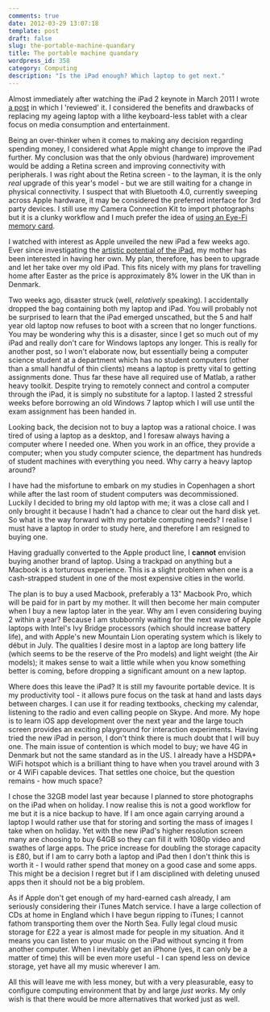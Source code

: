 ```yaml
---
comments: true
date: 2012-03-29 13:07:18
template: post
draft: false
slug: the-portable-machine-quandary
title: The portable machine quandary
wordpress_id: 358
category: Computing
description: "Is the iPad enough? Which laptop to get next."
---
```


Almost immediately after watching the iPad 2 keynote in March 2011 I wrote [a post](http://jens.raaby.co.uk/journal/2011/03/the-new-ipad/) in which I 'reviewed' it. I considered the benefits and drawbacks of replacing my ageing laptop with a lithe keyboard-less tablet with a clear focus on media consumption and entertainment.

Being an over-thinker when it comes to making any decision regarding spending money, I considered what Apple might change to improve the iPad further. My conclusion was that the only obvious (hardware) improvement would be adding a Retina screen and improving connectivity with peripherals. I was right about the Retina screen - to the layman, it is the only _real_ upgrade of this year's model - but we are still waiting for a change in physical connectivity. I suspect that with Bluetooth 4.0, currently sweeping across Apple hardware, it may be considered the preferred interface for 3rd party devices. I still use my Camera Connection Kit to import photographs but it is a clunky workflow and I much prefer the idea of [using an Eye-Fi memory card](http://www.eye.fi/products/iphone).

I watched with interest as Apple unveiled the new iPad a few weeks ago. Ever since investigating the [artistic potential of the iPad](http://jens.raaby.co.uk/journal/2011/04/art-on-the-ipad/), my mother has been interested in having her own. My plan, therefore, has been to upgrade and let her take over my old iPad. This fits nicely with my plans for travelling home after Easter as the price is approximately 8% lower in the UK than in Denmark.

Two weeks ago, disaster struck (well, _relatively_ speaking). I accidentally dropped the bag containing both my laptop and iPad. You will probably not be surprised to learn that the iPad emerged unscathed, but the 5 and half year old laptop now refuses to boot with a screen that no longer functions. You may be wondering why this is a disaster, since I get so much out of my iPad and really don't care for Windows laptops any longer. This is really for another post, so I won't elaborate now, but essentially being a computer science student at a department which has no student computers (other than a small handful of thin clients) means a laptop is pretty vital to getting assignments done. Thus far these have all required use of Matlab, a rather heavy toolkit. Despite trying to remotely connect and control a computer through the iPad, it is simply no substitute for a laptop. I lasted 2 stressful weeks before borrowing an old Windows 7 laptop which I will use until the exam assignment has been handed in.

Looking back, the decision not to buy a laptop was a rational choice. I was tired of using a laptop as a desktop, and I foresaw always having a computer where I needed one. When you work in an office, they provide a computer; when you study computer science, the department has hundreds of student machines with everything you need. Why carry a heavy laptop around?

I have had the misfortune to embark on my studies in Copenhagen a short while after the last room of student computers was decommissioned. Luckily I decided to bring my old laptop with me; it was a close call and I only brought it because I hadn't had a chance to clear out the hard disk yet. So what is the way forward with my portable computing needs? I realise I must have a laptop in order to study here, and therefore I am resigned to buying one.

Having gradually converted to the Apple product line, I **cannot** envision buying another brand of laptop. Using a trackpad on anything but a Macbook is a torturous experience. This is a slight problem when one is a cash-strapped student in one of the most expensive cities in the world.

The plan is to buy a used Macbook, preferably a 13" Macbook Pro, which will be paid for in part by my mother. It will then become her main computer when I buy a new laptop later in the year. Why am I even considering buying 2 within a year? Because I am stubbornly waiting for the next wave of Apple laptops with Intel's Ivy Bridge processors (which should increase battery life), and with Apple's new Mountain Lion operating system which is likely to début in July. The qualities I desire most in a laptop are long battery life (which seems to be the reserve of the Pro models) and light weight (the Air models); it makes sense to wait a little while when you know something better is coming, before dropping a significant amount on a new laptop.

Where does this leave the iPad? It is still my favourite portable device. It is my productivity tool - it allows pure focus on the task at hand and lasts days between charges. I can use it for reading textbooks, checking my calendar, listening to the radio and even calling people on Skype. And more. My hope is to learn iOS app development over the next year and the large touch screen provides an exciting playground for interaction experiments. Having tried the new iPad in person, I don't think there is much doubt that I will buy one. The main issue of contention is which model to buy; we have 4G in Denmark but not the same standard as in the US. I already have a HSDPA+ WiFi hotspot which is a brilliant thing to have when you travel around with 3 or 4 WiFi capable devices. That settles one choice, but the question remains - how much space?

I chose the 32GB model last year because I planned to store photographs on the iPad when on holiday. I now realise this is not a good workflow for me but it is a nice backup to have. If I am once again carrying around a laptop I would rather use that for storing and sorting the mass of images I take when on holiday. Yet with the new iPad's higher resolution screen many are choosing to buy 64GB so they can fill it with 1080p video and swathes of large apps. The price increase for doubling the storage capacity is £80, but if I am to carry both a laptop and iPad then I don't think this is worth it - I would rather spend that money on a good case and some apps. This might be a decision I regret but if I am disciplined with deleting unused apps then it should not be a big problem.

As if Apple don't get enough of my hard-earned cash already, I am seriously considering their iTunes Match service. I have a large collection of CDs at home in England which I have begun ripping to iTunes; I cannot fathom transporting them over the North Sea. Fully legal cloud music storage for £22 a year is almost made for people in my situation. And it means you can listen to your music on the iPad without syncing it from another computer. When I inevitably get an iPhone (yes, it can only be a matter of time) this will be even more useful - I can spend less on device storage, yet have all my music wherever I am.

All this will leave me with less money, but with a very pleasurable, easy to configure computing environment that by and large _just works_. My only wish is that there would be more alternatives that worked just as well.
